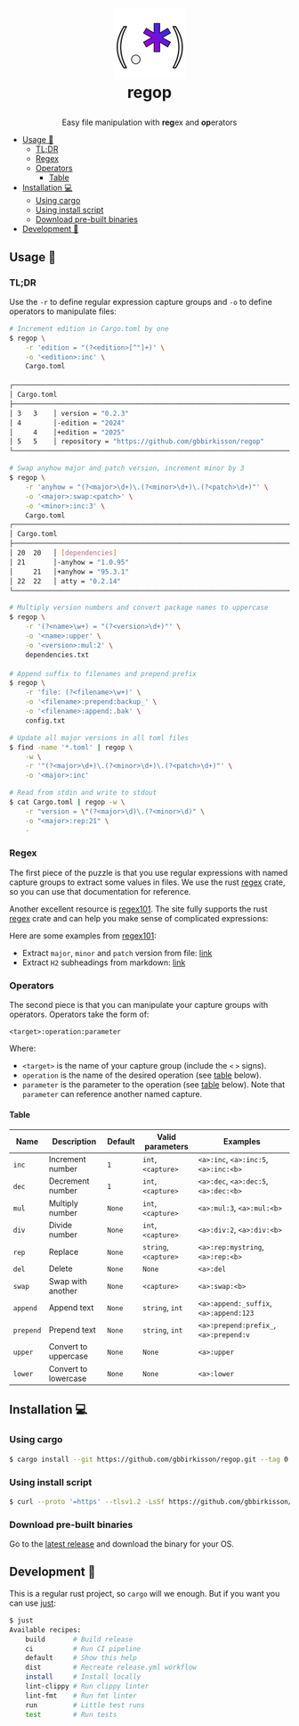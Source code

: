<h1>
  <p align="center">
    <a href="https://github.com/gbbirkisson/regop">
      <img src="https://raw.githubusercontent.com/gbbirkisson/regop/main/logo.png" alt="Logo" height="128">
    </a>
    <br>regop
  </p>
</h1>

<p align="center">
  Easy file manipulation with <b>reg</b>ex and <b>op</b>erators
</p>

<!-- vim-markdown-toc GFM -->

* [Usage 📖](#usage-)
  * [TL;DR](#tldr)
  * [Regex](#regex)
  * [Operators](#operators)
    * [Table](#table)
* [Installation 💻](#installation-)
  * [Using cargo](#using-cargo)
  * [Using install script](#using-install-script)
  * [Download pre-built binaries](#download-pre-built-binaries)
* [Development 🚧](#development-)

<!-- vim-markdown-toc -->

## Usage 📖

### TL;DR

Use the `-r` to define regular expression capture groups and `-o` to define operators to
manipulate files:

```bash
# Increment edition in Cargo.toml by one
$ regop \
    -r 'edition = "(?<edition>[^"]+)' \
    -o '<edition>:inc' \
    Cargo.toml

┌───────────────────────────────────────────────────────────────────────────────
│ Cargo.toml
├───────────────────────────────────────────────────────────────────────────────
│ 3   3    │ version = "0.2.3"
│ 4        │-edition = "2024"
│     4    │+edition = "2025"
│ 5   5    │ repository = "https://github.com/gbbirkisson/regop"
└───────────────────────────────────────────────────────────────────────────────
```

```bash
# Swap anyhow major and patch version, increment minor by 3
$ regop \
    -r 'anyhow = "(?<major>\d+)\.(?<minor>\d+)\.(?<patch>\d+)"' \
    -o '<major>:swap:<patch>' \
    -o '<minor>:inc:3' \
    Cargo.toml
┌───────────────────────────────────────────────────────────────────────────────
│ Cargo.toml
├───────────────────────────────────────────────────────────────────────────────
│ 20  20   │ [dependencies]
│ 21       │-anyhow = "1.0.95"
│     21   │+anyhow = "95.3.1"
│ 22  22   │ atty = "0.2.14"
└───────────────────────────────────────────────────────────────────────────────
```

```bash
# Multiply version numbers and convert package names to uppercase
$ regop \
    -r '(?<name>\w+) = "(?<version>\d+)"' \
    -o '<name>:upper' \
    -o '<version>:mul:2' \
    dependencies.txt

# Append suffix to filenames and prepend prefix
$ regop \
    -r 'file: (?<filename>\w+)' \
    -o '<filename>:prepend:backup_' \
    -o '<filename>:append:.bak' \
    config.txt
```

```bash
# Update all major versions in all toml files
$ find -name '*.toml' | regop \
    -w \
    -r '"(?<major>\d+)\.(?<minor>\d+)\.(?<patch>\d+)"' \
    -o '<major>:inc'
```

```bash
# Read from stdin and write to stdout
$ cat Cargo.toml | regop -w \
    -r "version = \"(?<major>\d)\.(?<minor>\d)" \
    -o "<major>:rep:21" \
    -
```

### Regex

The first piece of the puzzle is that you use regular expressions with named capture groups to
extract some values in files. We use the rust
[regex](https://docs.rs/regex/latest/regex/#example-named-capture-groups) crate, so you can use
that documentation for reference.

Another excellent resource is [regex101](https://regex101.com/). The site fully supports the
rust [regex](https://docs.rs/regex/latest/regex/#example-named-capture-groups) crate and can
help you make sense of complicated expressions:

Here are some examples from [regex101](https://regex101.com/):
- Extract `major`, `minor` and `patch` version from file: [link](https://regex101.com/r/wR5BJ5/1)
- Extract `H2` subheadings from markdown: [link](https://regex101.com/r/ixUPEW/1)

### Operators

The second piece is that you can manipulate your capture groups with operators. Operators
take the form of:

```
<target>:operation:parameter
```

Where:

- `<target>` is the name of your capture group (include the `<` `>` signs).
- `operation` is the name of the desired operation (see [table](#table) below).
- `parameter` is the parameter to the operation (see [table](#table) below). Note that
`parameter` can reference another named capture.

#### Table

| Name      | Description           | Default | Valid parameters      | Examples                                        |
| --------- | --------------------- | ------- | --------------------- | ----------------------------------------------- |
| `inc`     | Increment number      | `1`     | `int`, `<capture>`    | `<a>:inc`, `<a>:inc:5`, `<a>:inc:<b>`           |
| `dec`     | Decrement number      | `1`     | `int`, `<capture>`    | `<a>:dec`, `<a>:dec:5`, `<a>:dec:<b>`           |
| `mul`     | Multiply number       | `None`  | `int`, `<capture>`    | `<a>:mul:3`, `<a>:mul:<b>`                      |
| `div`     | Divide number         | `None`  | `int`, `<capture>`    | `<a>:div:2`, `<a>:div:<b>`                      |
| `rep`     | Replace               | `None`  | `string`, `<capture>` | `<a>:rep:mystring`, `<a>:rep:<b>`               |
| `del`     | Delete                | `None`  | `None`                | `<a>:del`                                       |
| `swap`    | Swap with another     | `None`  | `<capture>`           | `<a>:swap:<b>`                                  |
| `append`  | Append text           | `None`  | `string`, `int`       | `<a>:append:_suffix`, `<a>:append:123`          |
| `prepend` | Prepend text          | `None`  | `string`, `int`       | `<a>:prepend:prefix_`, `<a>:prepend:v`          |
| `upper`   | Convert to uppercase  | `None`  | `None`                | `<a>:upper`                                     |
| `lower`   | Convert to lowercase  | `None`  | `None`                | `<a>:lower`                                     |

## Installation 💻

### Using cargo

<!--x-release-please-start-version-->
```bash
$ cargo install --git https://github.com/gbbirkisson/regop.git --tag 0.4.2
```
<!--x-release-please-end-->

### Using install script

<!--x-release-please-start-version-->
```bash
$ curl --proto '=https' --tlsv1.2 -LsSf https://github.com/gbbirkisson/regop/releases/download/0.4.2/regop-installer.sh | sh
```
<!--x-release-please-end-->

### Download pre-built binaries

Go to the [latest release](https://github.com/gbbirkisson/regop/releases/latest) and download
the binary for your OS.

## Development 🚧

This is a regular rust project, so `cargo` will we enough. But if you want you can use
[just](https://github.com/casey/just):

```bash
$ just
Available recipes:
    build       # Build release
    ci          # Run CI pipeline
    default     # Show this help
    dist        # Recreate release.yml workflow
    install     # Install locally
    lint-clippy # Run clippy linter
    lint-fmt    # Run fmt linter
    run         # Little test runs
    test        # Run tests
```
